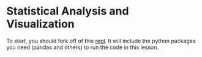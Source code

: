# Statistical Analysis and Visualization

To start, you should fork off of this [repl](https://replit.com/@Christiantav/data-science-pandas?v=1). It will include the python packages you need (pandas and others) to run the code in this lesson.

<insert more info on the lesson>